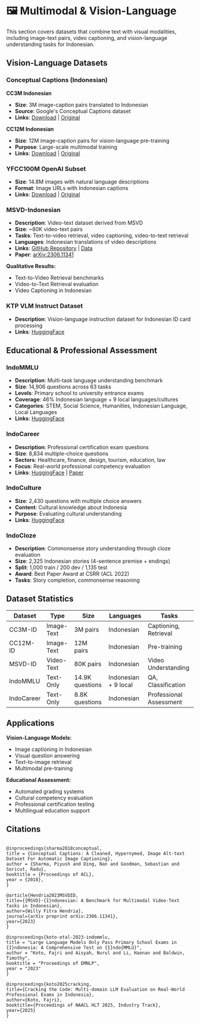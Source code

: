 # 🖼️ Multimodal & Vision-Language

This section covers datasets that combine text with visual modalities, including image-text pairs, video captioning, and vision-language understanding tasks for Indonesian.

## Vision-Language Datasets

### Conceptual Captions (Indonesian)

**CC3M Indonesian**
- **Size**: 3M image-caption pairs translated to Indonesian
- **Source**: Google's Conceptual Captions dataset
- **Links**: [Download](https://stor.akmal.dev/cc3m-train.jsonl.zst) | [Original](https://github.com/google-research-datasets/conceptual-captions)

**CC12M Indonesian**
- **Size**: 12M image-caption pairs for vision-language pre-training
- **Purpose**: Large-scale multimodal training
- **Links**: [Download](https://stor.akmal.dev/cc12m.jsonl.zst) | [Original](https://github.com/google-research-datasets/conceptual-12m)

### YFCC100M OpenAI Subset
- **Size**: 14.8M images with natural language descriptions
- **Format**: Image URLs with Indonesian captions
- **Links**: [Download](https://stor.akmal.dev/yfcc100.jsonl.zst) | [Original](https://github.com/openai/CLIP/blob/main/data/yfcc100m.md)

### MSVD-Indonesian
- **Description**: Video-text dataset derived from MSVD
- **Size**: ~80K video-text pairs
- **Tasks**: Text-to-video retrieval, video captioning, video-to-text retrieval
- **Languages**: Indonesian translations of video descriptions
- **Links**: [GitHub Repository](https://github.com/willyfh/msvd-indonesian) | [Data](https://github.com/willyfh/msvd-indonesian/blob/main/data/MSVD-indonesian.txt)
- **Paper**: [arXiv:2306.11341](https://arxiv.org/abs/2306.11341)

**Qualitative Results:**
- Text-to-Video Retrieval benchmarks
- Video-to-Text Retrieval evaluation
- Video Captioning in Indonesian

### KTP VLM Instruct Dataset
- **Description**: Vision-language instruction dataset for Indonesian ID card processing
- **Links**: [HuggingFace](https://huggingface.co/datasets/danielsyahputra/ktp-vlm-instruct-dataset)

## Educational & Professional Assessment

### IndoMMLU
- **Description**: Multi-task language understanding benchmark
- **Size**: 14,906 questions across 63 tasks
- **Levels**: Primary school to university entrance exams
- **Coverage**: 46% Indonesian language + 9 local languages/cultures  
- **Categories**: STEM, Social Science, Humanities, Indonesian Language, Local Languages
- **Links**: [HuggingFace](https://huggingface.co/datasets/indolem/IndoMMLU)

### IndoCareer
- **Description**: Professional certification exam questions
- **Size**: 8,834 multiple-choice questions
- **Sectors**: Healthcare, finance, design, tourism, education, law
- **Focus**: Real-world professional competency evaluation
- **Links**: [HuggingFace](https://huggingface.co/datasets/indolem/IndoCareer) | [Paper](https://arxiv.org/pdf/2409.08564)

### IndoCulture
- **Size**: 2,430 questions with multiple choice answers
- **Content**: Cultural knowledge about Indonesia
- **Purpose**: Evaluating cultural understanding
- **Links**: [HuggingFace](https://huggingface.co/datasets/indolem/IndoCulture)

### IndoCloze
- **Description**: Commonsense story understanding through cloze evaluation
- **Size**: 2,325 Indonesian stories (4-sentence premise + endings)
- **Split**: 1,000 train / 200 dev / 1,135 test
- **Award**: Best Paper Award at CSRR (ACL 2022)
- **Tasks**: Story completion, commonsense reasoning

## Dataset Statistics

| Dataset | Type | Size | Languages | Tasks |
|---------|------|------|-----------|-------|
| CC3M-ID | Image-Text | 3M pairs | Indonesian | Captioning, Retrieval |
| CC12M-ID | Image-Text | 12M pairs | Indonesian | Pre-training |
| MSVD-ID | Video-Text | 80K pairs | Indonesian | Video Understanding |
| IndoMMLU | Text-Only | 14.9K questions | Indonesian + 9 local | QA, Classification |
| IndoCareer | Text-Only | 8.8K questions | Indonesian | Professional Assessment |

## Applications

**Vision-Language Models:**
- Image captioning in Indonesian
- Visual question answering
- Text-to-image retrieval
- Multimodal pre-training

**Educational Assessment:**
- Automated grading systems
- Cultural competency evaluation
- Professional certification testing
- Multilingual education support

## Citations

```

@inproceedings{sharma2018conceptual,
title = {Conceptual Captions: A Cleaned, Hypernymed, Image Alt-text Dataset For Automatic Image Captioning},
author = {Sharma, Piyush and Ding, Nan and Goodman, Sebastian and Soricut, Radu},
booktitle = {Proceedings of ACL},
year = {2018},
}

@article{Hendria2023MSVDID,
title={{MSVD}-{I}ndonesian: A Benchmark for Multimodal Video-Text Tasks in Indonesian},
author={Willy Fitra Hendria},
journal={arXiv preprint arXiv:2306.11341},
year={2023}
}

@inproceedings{koto-etal-2023-indommlu,
title = "Large Language Models Only Pass Primary School Exams in {I}ndonesia: A Comprehensive Test on {I}ndo{MMLU}",
author = "Koto, Fajri and Aisyah, Nurul and Li, Haonan and Baldwin, Timothy",
booktitle = "Proceedings of EMNLP",
year = "2023"
}

@inproceedings{koto2025cracking,
title={Cracking the Code: Multi-domain LLM Evaluation on Real-World Professional Exams in Indonesia},
author={Koto, Fajri},
booktitle={Proceedings of NAACL HLT 2025, Industry Track},
year={2025}
}

```